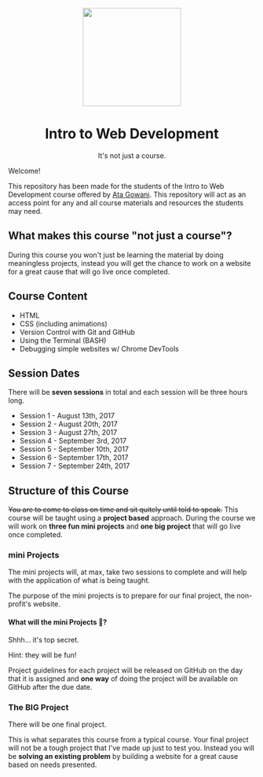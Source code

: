 <p align="center"><img src="https://raw.githubusercontent.com/ITWD/ITWD/master/.github/logo-dark.png" height="200"><p>
<h1 align="center">Intro to Web Development</h1>
<p align="center">It's not just a course.</p>

Welcome!

This repository has been made for the students of the Intro to Web Development course offered by [Ata Gowani](http://www.atagowani.com). This repository will act as an access point for any and all course materials and resources the students may need.

## What makes this course "not just a course"?

During this course you won't just be learning the material by doing meaningless projects, instead you will get the chance to work on a website for a great cause that will go live once completed.

## Course Content

* HTML
* CSS (including animations)
* Version Control with Git and GitHub
* Using the Terminal (BASH)
* Debugging simple websites w/ Chrome DevTools

## Session Dates

There will be **seven sessions** in total and each session will be three hours long.

* Session 1 - August 13th, 2017
* Session 2 - August 20th, 2017
* Session 3 - August 27th, 2017
* Session 4 - September 3rd, 2017
* Session 5 - September 10th, 2017
* Session 6 - September 17th, 2017
* Session 7 - September 24th, 2017

## Structure of this Course

~~You are to come to class on time and sit quitely until told to speak.~~ 
This course will be taught using a **project based** approach. During the course we will work on **three fun mini projects** and **one big project** that will go live once completed.

### mini Projects

The mini projects will, at max, take two sessions to complete and will help with the application of what is being taught.

The purpose of the mini projects is to prepare for our final project, the non-profit's website.

#### What will the mini Projects :honeybee:?

Shhh... it's top secret.

Hint: they will be fun!

Project guidelines for each project will be released on GitHub on the day that it is assigned and **one way** of doing the project will be available on GitHub after the due date.

### The BIG Project

There will be one final project.

This is what separates this course from a typical course. Your final project will not be a tough project that I've made up just to test you. Instead you will be **solving an existing problem** by building a website for a great cause based on needs presented.
